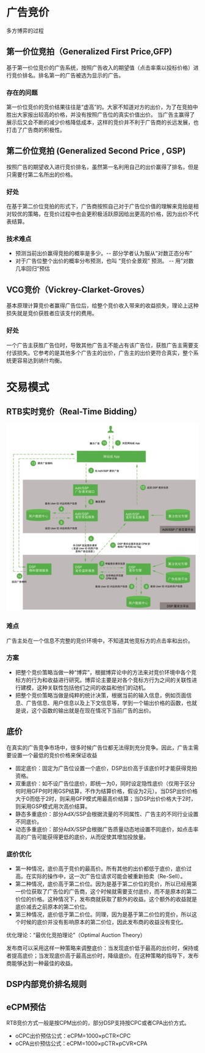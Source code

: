 # 广告竞价
多方博弈的过程
## 第一价位竞拍（Generalized First Price,GFP)
基于第一价位竞价的广告系统，按照广告收入的期望值（点击率乘以投标价格）进行竞价排名。排名第一的广告被选为显示的广告。
### 存在的问题
第一价位竞价的竞价结果往往是“虚高”的。大家不知道对方的出价，为了在竞拍中胜出大家报出较高的价格，并没有按照广告位的真实价值出价。
当广告主赢得了展示后又会不断的减少价格降低成本，这样的竞价并不利于广告商的长远发展，也打击了广告商的积极性。

## 第二价位竞拍 (Generalized Second Price , GSP)
按照广告的期望收入进行竞价排名，虽然第一名利用自己的出价赢得了排名，但是只需要付第二名所出的价格。
### 好处
在基于第二价位竞拍的形式下，广告商按照自己对于广告位价值的理解来竞拍是相对较优的策略，在竞价过程中也会更积极活跃原因给出更高的价格，因为出价不代表结算。
### 技术难点
* 预测当前出价赢得竞拍的概率是多少。-- 部分学者认为服从“对数正态分布”
* 对于广告位整个出价的概率分布预测，也叫 “竞价全景观” 预测。 -- 用”对数几率回归“预估


## VCG竞价（Vickrey-Clarket-Groves）
基本原理计算竞价者赢得广告位后，给整个竞价收入带来的收益损失，理论上这种损失就是竞价获胜者应该支付的费用。
### 好处
一个广告主获胜广告位时，导致其他广告主不能占有该广告位，获胜广告主需要支付该损失。它参考的是其他多个广告主的出价，广告主的出价更符合真实，整个系统更容易达到纳什均衡。

# 交易模式
## RTB实时竞价（Real-Time Bidding）
![竞价流程](assets/竞价流程.jpg)
### 难点
广告主处在一个信息不完整的竞价环境中，不知道其他竞标方的点击率和出价。

### 方案
* 把整个竞价策略当做一种“博弈”，根据博弈论中的方法来对竞价环境中各个竞标方的行为和收益进行研究。博弈论主要是对各个竞标方行为之间的关联性进行建模，这种关联性包括他们之间的收益和他们的动机。
* 把整个竞价策略当做是纯粹的统计决策，根据当前的输入信息，例如页面信息、广告信息、用户信息以及上下文信息等，学到一个输出价格的函数，也就是说，这个函数的输出就是在现在情况下当前广告的出价。

## 底价
在真实的广告竞争市场中，很多时候广告位都无法得到充分竞争。因此，广告主需要设置一个最低的竞价价格来保证收益
* 固定底价：固定为广告位设置一个底价，DSP出价高于该底价时才能获得竞拍资格。
* 双重底价：如不设广告位底价，即统一为0，同时设定隐性底价（仅用于区分何时用GFP何时用GSP结算，不作为结算价格，假设为2元）。当DSP出价价格大于0而低于2时，则采用GFP模式用最高价结算；当DSP出价价格大于2时，则采用GSP模式用次高价结算。
* 静态多重底价：部分AdX/SSP会根据流量的不同属性、广告主的不同行业设置不同底价。
* 动态多重底价：部分AdX/SSP会根据广告质量动态地设置不同底价，如点击率高的广告可能获得更低的底价，从而促使其增加投放量。

### 底价优化
* 第一种情况，底价高于竞价的最高价。所有其他的出价都低于底价，底价过高。在实际的操作中，这一次广告位请求可能会被重新拍卖（Re-Sell）。
* 第二种情况，底价高于第二价位。因为是基于第二价位的竞价，所以已经用第一价位获取了广告位的广告商，这个时候就需要支付底价，而不是原本的第二价位的价格。这种情况下，发布商就获取了额外的收益。这个额外的收益就是底价减去之前原本的第二价位。
* 第三种情况，底价低于第二价位。同理，因为是基于第二价位的竞价，所以这个时候的底价并没有影响原本的第二价位，因此发布商的收益没有变化。

优化理论：“最优化竞拍理论”（Optimal Auction Theory）

发布商可以采用这样一种策略来调整底价：当发现底价低于最高的出价时，保持或者提高底价；当发现底价高于最高出价时，降级底价。在这种策略的指导下，发布商能够达到一种最佳的收益。

## DSP内部竞价排名规则
## eCPM预估
RTB竞价方式一般是按CPM出价的，部分DSP支持按CPC或者CPA出价方式。
* oCPC出价预估公式：eCPM=1000×pCTR×CPC
* oCPA出价预估公式：eCPM=1000×pCTR×pCVR×CPA